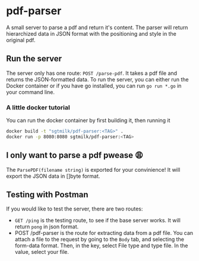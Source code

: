# pdf-parser
A small server to parse a pdf and return it's content. The parser will return hierarchized data in JSON format with the positioning and style in the original pdf.

## Run the server
The server only has one route: `POST /parse-pdf`. It takes a pdf file and returns the JSON-formatted data. To run the server, you can either run the Docker container or if you have go installed, you can run `go run *.go` in your command line.

### A little docker tutorial
You can run the docker container by first building it, then running it
```sh
docker build -t "sgtmilk/pdf-parser:<TAG>" .
docker run -p 8080:8080 sgtmilk/pdf-parser:<TAG>
```

## I only want to parse a pdf pwease 😩
The `ParsePDF(filename string)` is exported for your convinience! It will export the JSON data in []byte format.

## Testing with Postman
If you would like to test the server, there are two routes:
- `GET /ping` is the testing route, to see if the base server works. It will return `pong` in json format.
- POST /pdf-parser is the route for extracting data from a pdf file. You can attach a file to the request by going to the `Body` tab, and selecting the form-data format. Then, in the key, select File type and type file. In the value, select your file.
